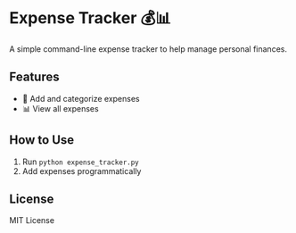 # Expense Tracker 💰📊

A simple command-line expense tracker to help manage personal finances.

## Features
- 📌 Add and categorize expenses
- 📊 View all expenses

## How to Use
1. Run `python expense_tracker.py`
2. Add expenses programmatically

## License
MIT License
